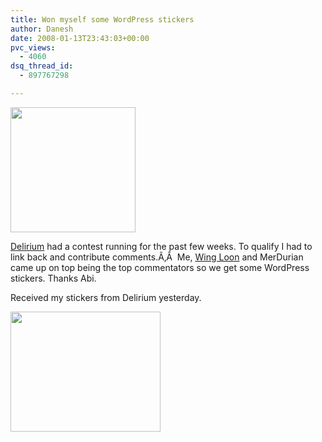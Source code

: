 ```yaml
---
title: Won myself some WordPress stickers
author: Danesh
date: 2008-01-13T23:43:03+00:00
pvc_views:
  - 4060
dsq_thread_id:
  - 897767298

---
```

<img loading="lazy" src="http://farm3.static.flickr.com/2342/2143141360_fa99d79629.jpg?v=0" height="200" width="200" />

[Delirium][1] had a contest running for the past few weeks. To qualify I had to link back and contribute comments.Ã‚Â  Me, [Wing Loon][2] and MerDurian came up on top being the top commentators so we get some WordPress stickers. Thanks Abi.

Received my stickers from Delirium yesterday.

<img loading="lazy" src="http://farm3.static.flickr.com/2043/2191033814_046fa6a8f1_m.jpg" height="192" width="240" />

 [1]: http://www.abinesh.com/delirium/posts/contest-winners/
 [2]: http://wingloon.com/